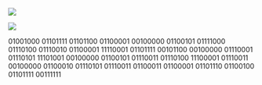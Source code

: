 ![](https://img.shields.io/badge/Welcome%20to%20my%20profile-Prodi%20The%20Cat%230001-red)

![](https://komarev.com/ghpvc/?username=LittleNoqz&color=red&style=flat-square)

01001000 01101111 01101100 01100001 00100000 01100101 01111000 01110100 01110010 01100001 11110001 01101111 00101100 00100000 01110001 01110101 11101001 00100000 01100101 01110011 01110100 11100001 01110011 00100000 01100010 01110101 01110011 01100011 01100001 01101110 01100100 01101111 00111111
